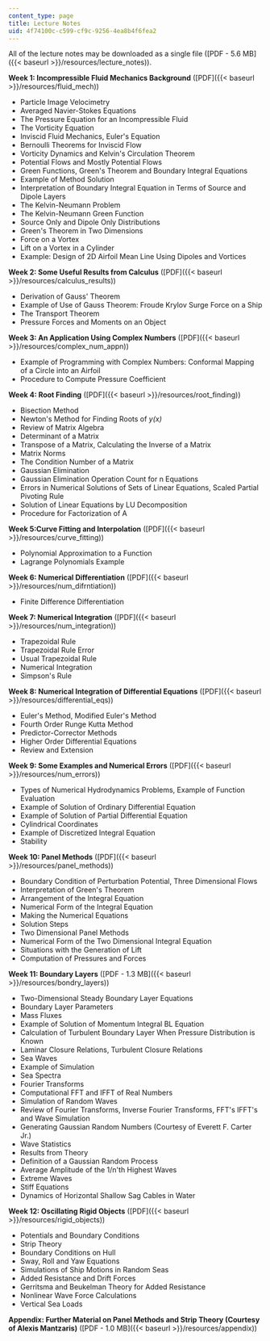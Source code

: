 ```yaml
---
content_type: page
title: Lecture Notes
uid: 4f74100c-c599-cf9c-9256-4ea8b4f6fea2
---
```


All of the lecture notes may be downloaded as a single file ([PDF - 5.6 MB]({{< baseurl >}}/resources/lecture_notes)).

**Week 1: Incompressible Fluid Mechanics Background** ([PDF]({{< baseurl >}}/resources/fluid_mech))

*   Particle Image Velocimetry
*   Averaged Navier-Stokes Equations
*   The Pressure Equation for an Incompressible Fluid
*   The Vorticity Equation
*   Inviscid Fluid Mechanics, Euler's Equation
*   Bernoulli Theorems for Inviscid Flow
*   Vorticity Dynamics and Kelvin's Circulation Theorem
*   Potential Flows and Mostly Potential Flows
*   Green Functions, Green's Theorem and Boundary Integral Equations
*   Example of Method Solution
*   Interpretation of Boundary Integral Equation in Terms of Source and Dipole Layers
*   The Kelvin-Neumann Problem
*   The Kelvin-Neumann Green Function
*   Source Only and Dipole Only Distributions
*   Green's Theorem in Two Dimensions
*   Force on a Vortex
*   Lift on a Vortex in a Cylinder
*   Example: Design of 2D Airfoil Mean Line Using Dipoles and Vortices

**Week 2: Some Useful Results from Calculus** ([PDF]({{< baseurl >}}/resources/calculus_results))

*   Derivation of Gauss' Theorem
*   Example of Use of Gauss Theorem: Froude Krylov Surge Force on a Ship
*   The Transport Theorem
*   Pressure Forces and Moments on an Object

**Week 3: An Application Using Complex Numbers** ([PDF]({{< baseurl >}}/resources/complex_num_appn))

*   Example of Programming with Complex Numbers: Conformal Mapping of a Circle into an Airfoil
*   Procedure to Compute Pressure Coefficient

**Week 4: Root Finding** ([PDF]({{< baseurl >}}/resources/root_finding))

*   Bisection Method
*   Newton's Method for Finding Roots of _y(x)_
*   Review of Matrix Algebra
*   Determinant of a Matrix
*   Transpose of a Matrix, Calculating the Inverse of a Matrix
*   Matrix Norms
*   The Condition Number of a Matrix
*   Gaussian Elimination
*   Gaussian Elimination Operation Count for n Equations
*   Errors in Numerical Solutions of Sets of Linear Equations, Scaled Partial Pivoting Rule
*   Solution of Linear Equations by LU Decomposition
*   Procedure for Factorization of A

**Week 5:Curve Fitting and Interpolation** ([PDF]({{< baseurl >}}/resources/curve_fitting))

*   Polynomial Approximation to a Function
*   Lagrange Polynomials Example

**Week 6: Numerical Differentiation** ([PDF]({{< baseurl >}}/resources/num_difrntiation))

*   Finite Difference Differentiation

**Week 7: Numerical Integration** ([PDF]({{< baseurl >}}/resources/num_integration))

*   Trapezoidal Rule
*   Trapezoidal Rule Error
*   Usual Trapezoidal Rule
*   Numerical Integration
*   Simpson's Rule

**Week 8: Numerical Integration of Differential Equations** ([PDF]({{< baseurl >}}/resources/differential_eqs))

*   Euler's Method, Modified Euler's Method
*   Fourth Order Runge Kutta Method
*   Predictor-Corrector Methods
*   Higher Order Differential Equations
*   Review and Extension

**Week 9: Some Examples and Numerical Errors** ([PDF]({{< baseurl >}}/resources/num_errors))

*   Types of Numerical Hydrodynamics Problems, Example of Function Evaluation
*   Example of Solution of Ordinary Differential Equation
*   Example of Solution of Partial Differential Equation
*   Cylindrical Coordinates
*   Example of Discretized Integral Equation
*   Stability

**Week 10: Panel Methods** ([PDF]({{< baseurl >}}/resources/panel_methods))

*   Boundary Condition of Perturbation Potential, Three Dimensional Flows
*   Interpretation of Green's Theorem
*   Arrangement of the Integral Equation
*   Numerical Form of the Integral Equation
*   Making the Numerical Equations
*   Solution Steps
*   Two Dimensional Panel Methods
*   Numerical Form of the Two Dimensional Integral Equation
*   Situations with the Generation of Lift
*   Computation of Pressures and Forces

**Week 11: Boundary Layers** ([PDF - 1.3 MB]({{< baseurl >}}/resources/bondry_layers))

*   Two-Dimensional Steady Boundary Layer Equations
*   Boundary Layer Parameters
*   Mass Fluxes
*   Example of Solution of Momentum Integral BL Equation
*   Calculation of Turbulent Boundary Layer When Pressure Distribution is Known
*   Laminar Closure Relations, Turbulent Closure Relations
*   Sea Waves
*   Example of Simulation
*   Sea Spectra
*   Fourier Transforms
*   Computational FFT and IFFT of Real Numbers
*   Simulation of Random Waves
*   Review of Fourier Transforms, Inverse Fourier Transforms, FFT's IFFT's and Wave Simulation
*   Generating Gaussian Random Numbers (Courtesy of Everett F. Carter Jr.)
*   Wave Statistics
*   Results from Theory
*   Definition of a Gaussian Random Process
*   Average Amplitude of the 1/n'th Highest Waves
*   Extreme Waves
*   Stiff Equations
*   Dynamics of Horizontal Shallow Sag Cables in Water

**Week 12: Oscillating Rigid Objects** ([PDF]({{< baseurl >}}/resources/rigid_objects))

*   Potentials and Boundary Conditions
*   Strip Theory
*   Boundary Conditions on Hull
*   Sway, Roll and Yaw Equations
*   Simulations of Ship Motions in Random Seas
*   Added Resistance and Drift Forces
*   Gerritsma and Beukelman Theory for Added Resistance
*   Nonlinear Wave Force Calculations
*   Vertical Sea Loads

**Appendix: Further Material on Panel Methods and Strip Theory (Courtesy of Alexis Mantzaris)** ([PDF - 1.0 MB]({{< baseurl >}}/resources/appendix))